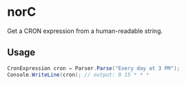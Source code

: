 # norC

Get a CRON expression from a human-readable string.

## Usage

```csharp
CronExpression cron = Parser.Parse("Every day at 3 PM");
Console.WriteLine(cron); // output: 0 15 * * *
```